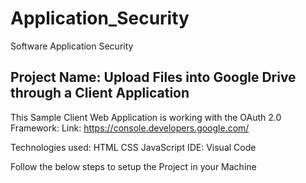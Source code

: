 # Application_Security
Software Application Security

## Project Name: Upload Files into Google Drive through a Client Application 

This Sample Client Web Application is working with the OAuth 2.0 Framework:
  Link: https://console.developers.google.com/

  Technologies used:
      HTML
      CSS
      JavaScript
  IDE:
      Visual Code
      

Follow the below steps to setup the Project in your Machine




